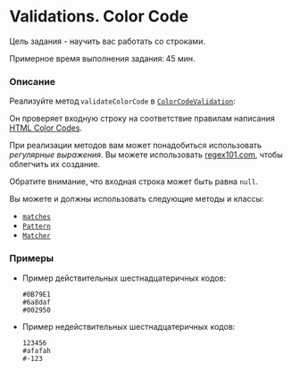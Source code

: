 # Validations. Color Code

Цель задания - научить вас работать со строками.

Примерное время выполнения задания: 45 мин.

### Описание 
Реализуйте метод `validateColorCode` в [`ColorCodeValidation`](src/main/java/com/epam/rd/autotasks/validations/ColorCodeValidation.java):

Он проверяет входную строку на соответствие правилам написания [HTML Color Codes](https://htmlcolorcodes.com/).

При реализации методов вам может понадобиться использовать *регулярные выражения*.
Вы можете использовать [regex101.com](https://regex101.com/), чтобы облегчить их создание.

Обратите внимание, что входная строка может быть равна `null`.

Вы можете и должны использовать следующие методы и классы: 
- [`matches`](https://docs.oracle.com/en/java/javase/11/docs/api/java.base/java/lang/String.html#matches(java.lang.String))
- [`Pattern`](https://docs.oracle.com/en/java/javase/11/docs/api/java.base/java/util/regex/Pattern.html)
- [`Matcher`](https://docs.oracle.com/en/java/javase/11/docs/api/java.base/java/util/regex/Pattern.html#matcher(java.lang.CharSequence))

### Примеры
- Пример действительных шестнадцатеричных кодов:

      #0B79E1 
      #6a8daf 
      #002950

- Пример недействительных шестнадцатеричных кодов:

      123456
      #afafah 
      #-123 

